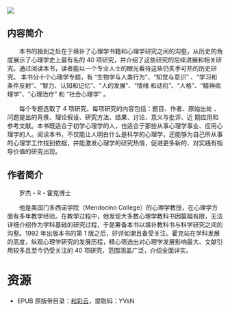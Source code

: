 ![](http://img3m5.ddimg.cn/16/6/23780905-1_u_1.jpg)

## 内容简介

　　本书的独到之处在于填补了心理学书籍和心理学研究之间的沟壑，从历史的角度展示了心理学史上最有名的 40 项研究，并介绍了这些研究的后续进展和相关研究。通过阅读本书，读者能以一个专业人士的眼光看待这些仍炙手可热的历史研究。 本书分十个心理学专题，有 “生物学与人类行为”、“知觉与意识” 、“学习和条件反射”、“智力、认知和记忆”、“人的发展”、“情绪 和动机”、“人格”、“精神病理学”、“心理治疗” 和 “社会心理学” 。

　　每个专题选取了 4 项研究。每项研究的内容包括：题目、作者、原始出处 、问题提出的背景、理论假设、研究方法、结果、讨论、意义与批评、近 期应用和参考文献。本书既适合于初学心理学的人，也适合于那些从事心理学事业、应用心理学的人。阅读本书，不仅能让人明白什么是科学的心理学，还能够为自己所从事的心理学工作找到依据，并能激发心理学的研究热情，促进更多新的、对实践有指导价值的研究出现。

## 作者简介

　　罗杰・R・霍克博士

　　他是美国门多西诺学院（Mendocino College）的心理学教授，在心理学方面有多年教学经验。在教学过程中，他发现大多数心理学教科书因篇幅有限，无法详细介绍作为学科基础的研究过程，于是筹备本书以填补教科书与科学研究之间的沟壑。1992 年出版本书的第 1 版之后，好评如潮且备受关注。霍克站在学科发展的高度，纵观心理学研究的发展历程，精心筛选出对心理学发展影响最大、文献引用较多且至今仍受关注的 40 项研究，范围涵盖广泛，介绍全面详实。

# 资源

* EPUB 原版带目录：[和彩云](http://caiyun.feixin.10086.cn/dl/0n5Cg7nfTsZIM)，提取码：YVsN
